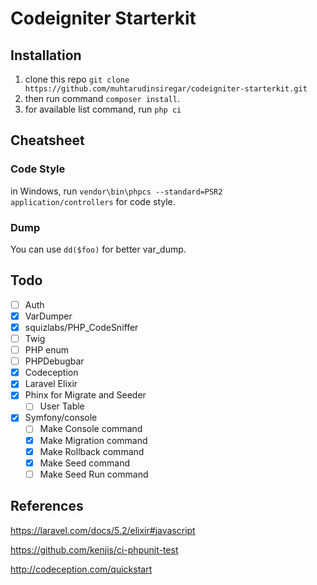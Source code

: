 # Codeigniter Starterkit

## Installation
 1. clone this repo `git clone https://github.com/muhtarudinsiregar/codeigniter-starterkit.git`
 2. then run command `composer install`.
 3. for available list command, run `php ci`

## Cheatsheet

### Code Style
in Windows, run `vendor\bin\phpcs --standard=PSR2 application/controllers` for code style.

### Dump
You can use `dd($foo)` for better var_dump. 

## Todo
* [ ] Auth
* [X] VarDumper
* [X] squizlabs/PHP_CodeSniffer
* [ ] Twig
* [ ] PHP enum
* [ ] PHPDebugbar
* [X] Codeception
* [X] Laravel Elixir
* [X] Phinx for Migrate and Seeder
    * [ ] User Table
* [X] Symfony/console
    * [ ] Make Console command
    * [X] Make Migration command
    * [X] Make Rollback command
    * [X] Make Seed command
    * [ ] Make Seed Run command

## References
 https://laravel.com/docs/5.2/elixir#javascript

 https://github.com/kenjis/ci-phpunit-test
	
 http://codeception.com/quickstart
